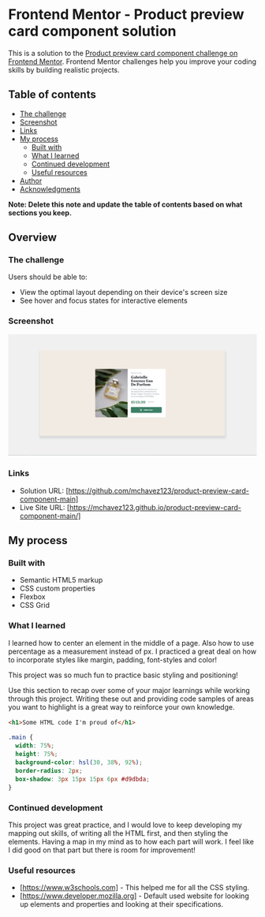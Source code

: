 # Frontend Mentor - Product preview card component solution

This is a solution to the [Product preview card component challenge on Frontend Mentor](https://www.frontendmentor.io/challenges/product-preview-card-component-GO7UmttRfa). Frontend Mentor challenges help you improve your coding skills by building realistic projects. 

## Table of contents

  - [The challenge](#the-challenge)
  - [Screenshot](#screenshot)
  - [Links](#links)
- [My process](#my-process)
  - [Built with](#built-with)
  - [What I learned](#what-i-learned)
  - [Continued development](#continued-development)
  - [Useful resources](#useful-resources)
- [Author](#author)
- [Acknowledgments](#acknowledgments)

**Note: Delete this note and update the table of contents based on what sections you keep.**

## Overview

### The challenge

Users should be able to:

- View the optimal layout depending on their device's screen size
- See hover and focus states for interactive elements

### Screenshot

![](./images/screenshot.jpg)


### Links

- Solution URL: [https://github.com/mchavez123/product-preview-card-component-main]
- Live Site URL: [https://mchavez123.github.io/product-preview-card-component-main/]

## My process

### Built with

- Semantic HTML5 markup
- CSS custom properties
- Flexbox
- CSS Grid

### What I learned

I learned how to center an element in the middle of a page. Also how to use percentage as a measurement instead of px. I practiced a great deal on how to incorporate styles like margin, padding, font-styles and color!

This project was so much fun to practice basic styling and positioning!

Use this section to recap over some of your major learnings while working through this project. Writing these out and providing code samples of areas you want to highlight is a great way to reinforce your own knowledge.

```html
<h1>Some HTML code I'm proud of</h1>
```
```css
.main {
  width: 75%;
  height: 75%;
  background-color: hsl(30, 38%, 92%);
  border-radius: 2px;
  box-shadow: 3px 15px 15px 6px #d9dbda;
}
```

### Continued development

This project was great practice, and I would love to keep developing my mapping out skills, of writing all the HTML first, and then styling the elements. Having a map in my mind as to how each part will work. I feel like I did good on that part but there is room for improvement!


### Useful resources

- [https://www.w3schools.com] - This helped me for all the CSS styling.
- [https://www.developer.mozilla.org] - Default used website for looking up elements and properties and looking at their specifications.


